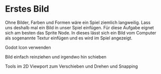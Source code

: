 # Erstes Bild

Ohne Bilder, Farben und Formen wäre ein Spiel ziemlich langweilig. Lass uns deshalb mal ein Bild in unser Spiel einfügen. Für diese Aufgabe eignet sich am besten das Sprite Node. In dieses lässt sich ein Bild vom Computer als sogenannte Textur einfügen und es wird im Spiel angezeigt.

Godot Icon verwenden

Bild einfach reinziehen und irgendwo hin schieben

Tools im 2D Viewport zum Verschieben und Drehen und Snapping